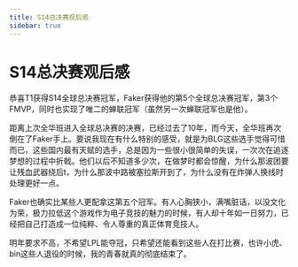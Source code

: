 ```yaml
---
title: S14总决赛观后感
sidebar: true
---
```


# S14总决赛观后感

<ClientOnly>
<title-pv/>
</ClientOnly>

恭喜T1获得S14全球总决赛冠军，Faker获得他的第5个全球总决赛冠军，第3个FMVP，同时也实现了唯二的蝉联冠军（虽然另一次蝉联冠军也是他）。

距离上次全华班进入全球总决赛的决赛，已经过去了10年，而今天，全华班再次倒在了Faker手上。要说我现在有什么特别的感受，就是为BLG这些选手觉得可惜而已，这些国内最有天赋的选手，总是因为一些很小很简单的失误，一次次在追逐梦想的过程中折戟。他们以后不知道多少次，在做梦时都会惊醒，为什么那波团要让残血武器绕后t，为什么那波中路被塞拉斯开到了，为什么没有在炸弹人换线时处理更好一点。

Faker也确实比某些人更配拿这第五个冠军。有人心胸狭小，满嘴脏话，以没文化为荣，极力拉低这个游戏作为电子竞技的魅力的时候，有人却十年如一日努力，已经把自己打造成一位纯粹、令人尊重的真正体育竞技人。

明年要求不高，不希望LPL能夺冠，只希望还能看到这些人在打比赛，也许小虎、bin这些人退役的时候，我的青春就真的彻底结束了。


<ClientOnly>
  <leave/>
</ClientOnly/>